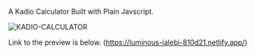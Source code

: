A Kadio Calculator Built with Plain Javscript.

![KADIO-CALCULATOR](https://user-images.githubusercontent.com/95982650/208318087-0dd2e212-4b3e-43dd-b84b-c91c805ad81b.png)


Link to the preview is below.
(https://luminous-jalebi-810d21.netlify.app/)
